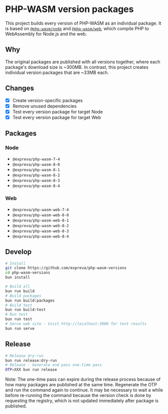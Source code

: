 # PHP-WASM version packages

This project builds every version of PHP-WASM as an individual package. It is based on [`@php-wasm/node`](https://github.com/WordPress/wordpress-playground/tree/trunk/packages/php-wasm/node) and [`@php-wasm/web`](https://github.com/WordPress/wordpress-playground/tree/trunk/packages/php-wasm/web), which compile PHP to WebAssembly for Node.js and the web.

## Why

The original packages are published with all versions together, where each package's download size is ~300MB. In contrast, this project creates individual version packages that are ~33MB each.

## Changes

- [x] Create version-specific packages
- [x] Remove unused dependencies
- [x] Test every version package for target Node
- [x] Test every version package for target Web

## Packages

### Node

- `@expreva/php-wasm-7-4`
- `@expreva/php-wasm-8-0`
- `@expreva/php-wasm-8-1`
- `@expreva/php-wasm-8-2`
- `@expreva/php-wasm-8-3`
- `@expreva/php-wasm-8-4`

### Web

- `@expreva/php-wasm-web-7-4`
- `@expreva/php-wasm-web-8-0`
- `@expreva/php-wasm-web-8-1`
- `@expreva/php-wasm-web-8-2`
- `@expreva/php-wasm-web-8-3`
- `@expreva/php-wasm-web-8-4`

## Develop

```sh
# Install
git clone https://github.com/expreva/php-wasm-versions
cd php-wasm-versions
bun install

# Build all
bun run build
# Build packages
bun run build:packages
# Build test
bun run build:test
# Run test
bun run test
# Serve web site - Visit http://localhost:3000 for test results
bun run serve
```

## Release

```sh
# Release dry-run
bun run release:dry-run
# Release - Generate and pass one-time pass
OTP=XXX bun run release
```

Note: The one-time pass can expire during the release process because of how many packages are published at the same time. Regenerate the OTP and run the command again to continue. It may be necessary to wait a while before re-running the command because the version check is done by requesting the registry, which is not updated immediately after package is published.
